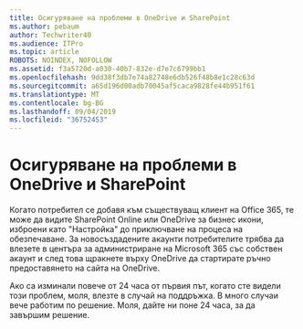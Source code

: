 ```yaml
---
title: Осигуряване на проблеми в OneDrive и SharePoint
ms.author: pebaum
author: Techwriter40
ms.audience: ITPro
ms.topic: article
ROBOTS: NOINDEX, NOFOLLOW
ms.assetid: f3a5720d-a030-40b7-832e-d7e7c6799bb1
ms.openlocfilehash: 9dd38f3db7e74a82748e6db526f48b8e1c28c63d
ms.sourcegitcommit: a65d196d00adb70045af5caca9828fe44b951f61
ms.translationtype: MT
ms.contentlocale: bg-BG
ms.lasthandoff: 09/04/2019
ms.locfileid: "36752453"
---
```

# <a name="provisioning-issues-in-onedrive-and-sharepoint"></a>Осигуряване на проблеми в OneDrive и SharePoint

Когато потребител се добавя към съществуващ клиент на Office 365, те може да видите SharePoint Online или OneDrive за бизнес икони, изброени като "Настройка" до приключване на процеса на обезпечаване. За новосъздадените акаунти потребителите трябва да влезете в центъра за администриране на Microsoft 365 със собствен акаунт и след това щракнете върху OneDrive да стартирате ръчно предоставянето на сайта на OneDrive.
  
Ако са изминали повече от 24 часа от първия път, когато сте видели този проблем, моля, влезте в случай на поддръжка. В много случаи вече работим по решение. Моля, дайте ни поне 24 часа, за да завършим решение.
  